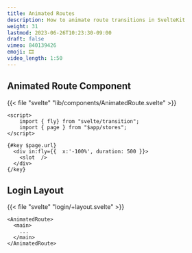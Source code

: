 ```yaml
---
title: Animated Routes
description: How to animate route transitions in SvelteKit
weight: 31
lastmod: 2023-06-26T10:23:30-09:00
draft: false
vimeo: 840139426
emoji: 🎞️
video_length: 1:50
---
```


## Animated Route Component

{{< file "svelte" "lib/components/AnimatedRoute.svelte" >}}
```svelte
<script>
    import { fly} from "svelte/transition";
    import { page } from "$app/stores";
</script>

{#key $page.url}
  <div in:fly={{  x:'-100%', duration: 500 }}>
    <slot  />
  </div>
{/key}
```

## Login Layout

{{< file "svelte" "login/+layout.svelte" >}}
```svelte
<AnimatedRoute>
  <main>
    ...
  </main>
</AnimatedRoute>
```